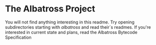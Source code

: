 The Albatross Project
=========
You will not find anything interesting in this readme. 
Try opening subdirectories starting with *albatross* and read their´s readmes.
If you're interested in current state and plans, read the Albatross Bytecode Specification